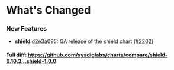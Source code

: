 # What's Changed

### New Features
- **shield** [d2e3a095](https://github.com/sysdiglabs/charts/commit/d2e3a09566344f580a7f89878230cfbe68b1ef82): GA release of the shield chart ([#2202](https://github.com/sysdiglabs/charts/issues/2202))
#### Full diff: https://github.com/sysdiglabs/charts/compare/shield-0.10.3...shield-1.0.0
